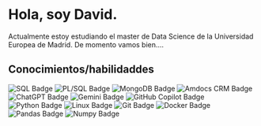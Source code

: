 # Hola, soy David.

Actualmente estoy estudiando el master de Data Science de la Universidad Europea de Madrid.
De momento vamos bien....

## Conocimientos/habilidaddes
![SQL Badge](https://img.shields.io/badge/-SQL-4479A1?style=flat-square&logo=sqlite&logoColor=white)
![PL/SQL Badge](https://img.shields.io/badge/-PL--SQL-FF5E00?style=flat-square&logo=oracle&logoColor=white)
![MongoDB Badge](https://img.shields.io/badge/-MongoDB-47A248?style=flat-square&logo=mongodb&logoColor=white)
![Amdocs CRM Badge](https://img.shields.io/badge/-Amdocs%20CRM-FF0000?style=flat-square&logo=data:image/png;base64,iVBORw0KGgoAAAANSUhEUgAAABAAAAAQCAMAAAAoLQ9TAAAARVBMVEX///+qqqrMzMz8/Pz29vbm5ubv7+/x8fHc3Nzk5OSQkJDx8fGhoaHg4ODy8vLw8PDZ2dmVlZW0tLSurq6+vr6jo6PT09MDAwKuWw0AAABvUlEQVR4XmLAAEEQGkYGBhZ8IBvA1gqDxaFOxIL9y/gDBJWRkFPFOVFY7AlUAOQmFg8gMwkcLijcMWI7iKDjIbHgUpRZAVJqDmoDqmoDUFqwmKgXpWiRtU5AWpeT1GqIp8x7ILPClmNEtCVWhiKjAaQfgG8DKyiCBGAgkAARPDgBbLCvLAAAAABJRU5ErkJggg==&logoColor=white)
![ChatGPT Badge](https://img.shields.io/badge/ChatGPT-412991?style=flat-square&logo=openai&logoColor=white)
![Gemini Badge](https://img.shields.io/badge/Gemini-00DCFA?style=flat-square&logo=gemini&logoColor=white)
![GitHub Copilot Badge](https://img.shields.io/badge/GitHub%20Copilot-000000?style=flat-square&logo=github&logoColor=white)
![Python Badge](https://img.shields.io/badge/-python-3776AB?style=flat-square&logo=python&logoColor=white)
![Linux Badge](https://img.shields.io/badge/-linux-FCC624?style=flat-square&logo=linux&logoColor=white)
![Git Badge](https://img.shields.io/badge/-git-F05032?style=flat-square&logo=git&logoColor=white)
![Docker Badge](https://img.shields.io/badge/-docker-2496ED?style=flat-square&logo=docker&logoColor=white)
![Pandas Badge](https://img.shields.io/badge/-pandas-150458?style=flat-square&logo=pandas&logoColor=white)
![Numpy Badge](https://img.shields.io/badge/-numpy-013243?style=flat-square&logo=numpy&logoColor=white)


